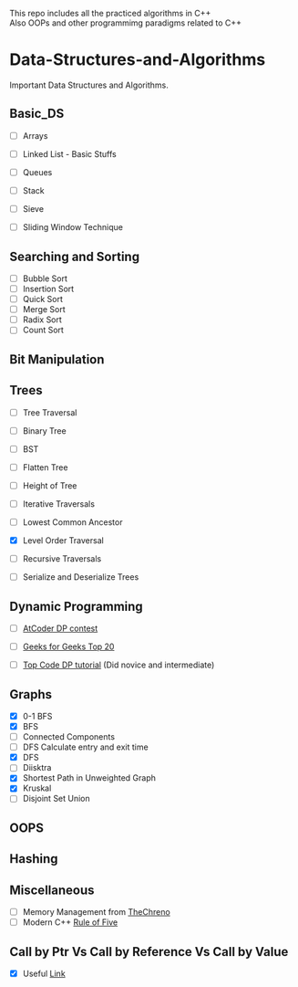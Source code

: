 

This repo includes all the practiced algorithms in C++ <br/>
Also OOPs and other programmimg paradigms related to C++

# Data-Structures-and-Algorithms

Important Data Structures and Algorithms.

## Basic_DS

- [ ] Arrays
- [ ] Linked List - Basic Stuffs
- [ ] Queues
- [ ] Stack
- [ ] Sieve
- [ ] Sliding Window Technique


## Searching and Sorting

- [ ] Bubble Sort
- [ ] Insertion Sort
- [ ] Quick Sort
- [ ] Merge Sort
- [ ] Radix Sort
- [ ] Count Sort

## Bit Manipulation

## Trees
- [ ] Tree Traversal
- [ ] Binary Tree
- [ ] BST
- [ ] Flatten Tree
- [ ] Height of Tree
- [ ] Iterative Traversals
- [ ] Lowest Common Ancestor
- [x] Level Order Traversal
- [ ] Recursive Traversals
- [ ] Serialize and Deserialize Trees


## Dynamic Programming

- [ ] [AtCoder DP contest](https://atcoder.jp/contests/dp/tasks)

- [ ] [Geeks for Geeks Top 20](https://www.geeksforgeeks.org/top-20-dynamic-programming-interview-questions/)

- [ ] [Top Code DP tutorial](https://www.topcoder.com/community/competitive-programming/tutorials/dynamic-programming-from-novice-to-advanced/) (Did novice and intermediate)

## Graphs

- [x] 0-1 BFS
- [x] BFS
- [ ] Connected Components
- [ ] DFS Calculate entry and exit time
- [x] DFS
- [ ] Diisktra
- [x] Shortest Path in Unweighted Graph
- [x] Kruskal
- [ ] Disjoint Set Union

## OOPS

## Hashing

## Miscellaneous 
- [ ] Memory Management from [TheChreno](https://www.youtube.com/user/TheChernoProject) 
- [ ] Modern C++ [Rule of Five](https://cpppatterns.com/patterns/rule-of-five.html)

## Call by Ptr Vs Call by Reference Vs Call by Value

- [x] Useful [Link](https://hackr.io/blog/pass-by-reference-vs-pass-by-pointer)






















